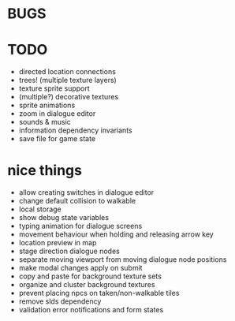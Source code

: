 # BUGS

# TODO
- directed location connections
- trees! (multiple texture layers)
- texture sprite support
- (multiple?) decorative textures
- sprite animations
- zoom in dialogue editor
- sounds & music
- information dependency invariants
- save file for game state

# nice things
- allow creating switches in dialogue editor
- change default collision to walkable
- local storage
- show debug state variables
- typing animation for dialogue screens
- movement behaviour when holding and releasing arrow key
- location preview in map
- stage direction dialogue nodes
- separate moving viewport from moving dialogue node positions
- make modal changes apply on submit
- copy and paste for background texture sets
- organize and cluster background textures
- prevent placing npcs on taken/non-walkable tiles
- remove slds dependency
- validation error notifications and form states
